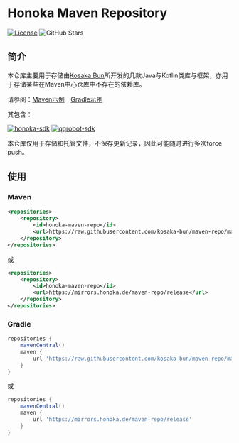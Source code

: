 # Honoka Maven Repository
[![License](https://img.shields.io/github/license/kosaka-bun/maven-repo?label=License&color=blue&logo=Github)](./LICENSE)
![GitHub Stars](https://img.shields.io/github/stars/kosaka-bun/maven-repo?label=Stars&logo=GitHub&style=flat)

## 简介
本仓库主要用于存储由[Kosaka Bun](https://github.com/kosaka-bun)所开发的几款Java与Kotlin类库与框架，亦用于存储某些在Maven中心仓库中不存在的依赖库。

请参阅：[Maven示例](./example/maven)&emsp;[Gradle示例](./example/gradle)

其包含：

[![honoka-sdk](https://github-readme-stats.vercel.app/api/pin/?username=kosaka-bun&repo=honoka-sdk)](https://github.com/kosaka-bun/honoka-sdk)
[![qqrobot-sdk](https://github-readme-stats.vercel.app/api/pin/?username=kosaka-bun&repo=qqrobot-sdk)](https://github.com/kosaka-bun/qqrobot-sdk)

本仓库仅用于存储和托管文件，不保存更新记录，因此可能随时进行多次force push。

## 使用
### Maven
```xml
<repositories>
    <repository>
        <id>honoka-maven-repo</id>
        <url>https://raw.githubusercontent.com/kosaka-bun/maven-repo/master/repository/release</url>
    </repository>
</repositories>
```
或
```xml
<repositories>
    <repository>
        <id>honoka-maven-repo</id>
        <url>https://mirrors.honoka.de/maven-repo/release</url>
    </repository>
</repositories>
```

### Gradle
```groovy
repositories {
    mavenCentral()
    maven {
        url 'https://raw.githubusercontent.com/kosaka-bun/maven-repo/master/repository/release'
    }
}
```
或
```groovy
repositories {
    mavenCentral()
    maven {
        url 'https://mirrors.honoka.de/maven-repo/release'
    }
}
```
